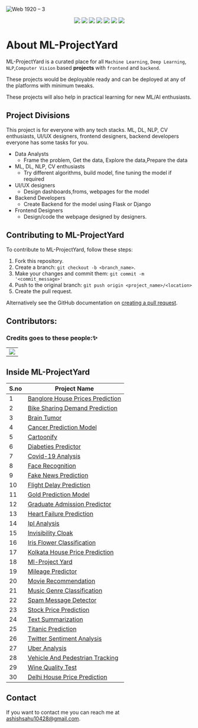 

![Web 1920 – 3](https://user-images.githubusercontent.com/52550558/109395363-f4204700-7951-11eb-8e18-47477c44c0cb.png)

<center>

![](https://badgen.net/github/stars/ashishsahu1/ML-ProjectYard)
![](https://badgen.net/github/forks/ashishsahu1/ML-ProjectYard)
![](https://badgen.net/github/open-issues/ashishsahu1/ML-ProjectYard)
![](https://badgen.net/github/closed-issues/ashishsahu1/ML-ProjectYard)
![](https://badgen.net/github/prs/ashishsahu1/ML-ProjectYard)
![](https://badgen.net/github/open-prs/ashishsahu1/ML-ProjectYard)
![](https://badgen.net/github/closed-prs/ashishsahu1/ML-ProjectYard)

</center>



# About ML-ProjectYard


ML-ProjectYard is a curated place for all `Machine Learning`, `Deep Learning`, `NLP`,`Computer Vision` based __projects__ with `frontend` and `backend`.

These projects would be deployable ready and can be deployed at any of the platforms with minimum tweaks.

These projects will also help in practical learning for new ML/AI enthusiasts. 

## Project Divisions 
This project is for everyone with any tech stacks. ML, DL, NLP, CV enthusiasts, UI/UX designers, frontend designers, backend developers everyone has some tasks for you.

- Data Analysts
    - Frame the problem, Get the data, Explore the data,Prepare the data
- ML, DL, NLP, CV enthusiasts
    - Try different algorithms, build model, fine tuning the model if required
- UI/UX designers
    - Design dashboards,froms, webpages for the model 
- Backend Developers
    - Create Backend for the model using Flask or Django
- Frontend Designers
    - Design/code the webpage designed by designers.


## Contributing to ML-ProjectYard
<!--- If your README is long or you have some specific process or steps you want contributors to follow, consider creating a separate CONTRIBUTING.md file--->
To contribute to ML-ProjectYard, follow these steps:

1. Fork this repository.
2. Create a branch: `git checkout -b <branch_name>`.
3. Make your changes and commit them: `git commit -m '<commit_message>'`
4. Push to the original branch: `git push origin <project_name>/<location>`
5. Create the pull request.

Alternatively see the GitHub documentation on [creating a pull request](https://help.github.com/en/github/collaborating-with-issues-and-pull-requests/creating-a-pull-request).

## Contributors:

### Credits goes to these people:✨

<table>
	<tr>
		<td>
            <a href="https://github.com/ashishsahu1/ML-ProjectYard/graphs/contributors">
  <img src="https://contrib.rocks/image?repo=ashishsahu1/ML-ProjectYard" />
</a>
    </td>
	</tr>
</table>

## Inside ML-ProjectYard
| S.no | Project Name 
| --------------- | --------------- 
| 1 | [Banglore House Prices Prediction](https://github.com/ashishsahu1/ML-ProjectYard/tree/main/Bangalore%20House%20Prices%20Prediction)
| 2 | [Bike Sharing Demand Prediction](https://github.com/ashishsahu1/ML-ProjectYard/tree/main/Bike%20Sharing%20Demand%20Prediction)
| 3 | [Brain Tumor](https://github.com/ashishsahu1/ML-ProjectYard/tree/main/Brain-Tumor)
| 4 | [Cancer Prediction Model](https://github.com/ashishsahu1/ML-ProjectYard/tree/main/Cancer%20Prediction%20Model)
| 5 | [Cartoonify](https://github.com/ashishsahu1/ML-ProjectYard/tree/main/Cartoonify) 
| 6 | [Diabeties Predictor](https://github.com/ashishsahu1/ML-ProjectYard/tree/main/Diabetes%20Predictor)
| 7 | [Covid-19 Analysis](https://github.com/ashishsahu1/ML-ProjectYard/tree/main/Covid-19%20Analysis) 
| 8 | [Face Recognition](https://github.com/ashishsahu1/ML-ProjectYard/tree/main/Face%20Recognition) 
| 9 | [Fake News Prediction](https://github.com/ashishsahu1/ML-ProjectYard/tree/main/Fake%20News%20Prediction) 
| 10 | [Flight Delay Prediction](https://github.com/ashishsahu1/ML-ProjectYard/tree/main/Flight%20Delay%20Prediction/Model) 
| 11 | [Gold Prediction Model](https://github.com/ashishsahu1/ML-ProjectYard/tree/main/Gold%20Prediction%20Model) 
| 12 | [Graduate Admission Predictor](https://github.com/ashishsahu1/ML-ProjectYard/tree/main/GraduateAdmissionPredictor/Model) 
| 13 | [Heart Failure Prediction](https://github.com/ashishsahu1/ML-ProjectYard/tree/main/Heart%20Failure%20Prediction)
| 14 | [Ipl Analysis](https://github.com/ashishsahu1/ML-ProjectYard/tree/main/IPL_Analysis) 
| 15 | [Invisibility Cloak](https://github.com/ashishsahu1/ML-ProjectYard/tree/main/Invisibility%20Cloak)
| 16 | [Iris Flower Classification](https://github.com/ashishsahu1/ML-ProjectYard/tree/main/IrisFlowerClassification) 
| 17 | [Kolkata House Price Prediction](https://github.com/ashishsahu1/ML-ProjectYard/tree/main/KolkataHousePrice-Prediction) 
| 18 | [Ml-Project Yard](https://github.com/ashishsahu1/ML-ProjectYard/tree/main/ML-ProjectYard/projectyard) 
| 19 | [Mileage Predictor](https://github.com/ashishsahu1/ML-ProjectYard/tree/main/MileagePredictor) 
| 20 | [Movie Recommendation](https://github.com/ashishsahu1/ML-ProjectYard/tree/main/Movie%20Recommendation)
| 21 | [Music Genre Classification](https://github.com/ashishsahu1/ML-ProjectYard/tree/main/Music%20Genre%20Classification)
| 22 | [Spam Message Detector](https://github.com/ashishsahu1/ML-ProjectYard/tree/main/Spam%20Message%20Detector) 
| 23 | [Stock Price Prediction](https://github.com/ashishsahu1/ML-ProjectYard/tree/main/Stock%20Price%20Prediction) 
| 24 | [Text Summarization](https://github.com/ashishsahu1/ML-ProjectYard/tree/main/TextSummarization) 
| 25 | [Titanic Prediction](https://github.com/ashishsahu1/ML-ProjectYard/tree/main/TitanicPrediction) 
| 26 | [Twitter Sentiment Analysis](https://github.com/ashishsahu1/ML-ProjectYard/tree/main/Twitter%20Sentiment%20Analysis)
| 27 | [Uber Analysis](https://github.com/ashishsahu1/ML-ProjectYard/tree/main/Uber%20analysis)
| 28 | [Vehicle And Pedestrian Tracking](https://github.com/ashishsahu1/ML-ProjectYard/tree/main/VehicleAndPedestrianTracking)
| 29 | [Wine Quality Test](https://github.com/ashishsahu1/ML-ProjectYard/tree/main/WineQualityTest) 
| 30 | [Delhi House Price Prediction](https://github.com/ashishsahu1/ML-ProjectYard/tree/main/delhi%20housing%20price%20prediction)

## Contact

If you want to contact me you can reach me at <ashishsahu10428@gmail.com>.

